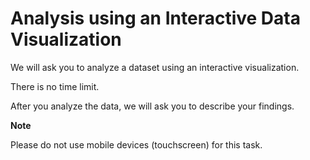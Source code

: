 # Analysis using an Interactive Data Visualization

We will ask you to analyze a dataset using an interactive visualization. 

There is no time limit. 

After you analyze the data, we will ask you to describe your findings. 

**Note**

Please do not use mobile devices (touchscreen) for this task. 
